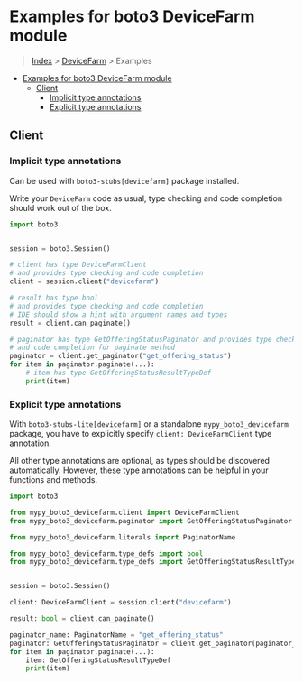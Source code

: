<a id="examples-for-boto3-devicefarm-module"></a>

# Examples for boto3 DeviceFarm module

> [Index](../README.md) > [DeviceFarm](./README.md) > Examples

- [Examples for boto3 DeviceFarm module](#examples-for-boto3-devicefarm-module)
  - [Client](#client)
    - [Implicit type annotations](#implicit-type-annotations)
    - [Explicit type annotations](#explicit-type-annotations)

<a id="client"></a>

## Client

<a id="implicit-type-annotations"></a>

### Implicit type annotations

Can be used with `boto3-stubs[devicefarm]` package installed.

Write your `DeviceFarm` code as usual, type checking and code completion should
work out of the box.

```python
import boto3


session = boto3.Session()

# client has type DeviceFarmClient
# and provides type checking and code completion
client = session.client("devicefarm")

# result has type bool
# and provides type checking and code completion
# IDE should show a hint with argument names and types
result = client.can_paginate()

# paginator has type GetOfferingStatusPaginator and provides type checking
# and code completion for paginate method
paginator = client.get_paginator("get_offering_status")
for item in paginator.paginate(...):
    # item has type GetOfferingStatusResultTypeDef
    print(item)
```

<a id="explicit-type-annotations"></a>

### Explicit type annotations

With `boto3-stubs-lite[devicefarm]` or a standalone `mypy_boto3_devicefarm`
package, you have to explicitly specify `client: DeviceFarmClient` type
annotation.

All other type annotations are optional, as types should be discovered
automatically. However, these type annotations can be helpful in your functions
and methods.

```python
import boto3

from mypy_boto3_devicefarm.client import DeviceFarmClient
from mypy_boto3_devicefarm.paginator import GetOfferingStatusPaginator

from mypy_boto3_devicefarm.literals import PaginatorName

from mypy_boto3_devicefarm.type_defs import bool
from mypy_boto3_devicefarm.type_defs import GetOfferingStatusResultTypeDef


session = boto3.Session()

client: DeviceFarmClient = session.client("devicefarm")

result: bool = client.can_paginate()

paginator_name: PaginatorName = "get_offering_status"
paginator: GetOfferingStatusPaginator = client.get_paginator(paginator_name)
for item in paginator.paginate(...):
    item: GetOfferingStatusResultTypeDef
    print(item)
```
